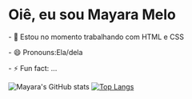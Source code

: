<h1>Oiê, eu sou Mayara Melo</h1>

<p>- 🔭 Estou no momento trabalhando com HTML e CSS</p>
<p>- 😄 Pronouns:Ela/dela</p>
<p>- ⚡ Fun fact: ...</p>

![Mayara's GitHub stats](https://github-readme-stats.vercel.app/api?username=mayaramelo&show_icons=true&theme=radical)
[![Top Langs](https://github-readme-stats.vercel.app/api/top-langs/?username=mayaramelo&layout=compact&theme=radical)](https://github.com/mayaramelo/github-readme-stats)

